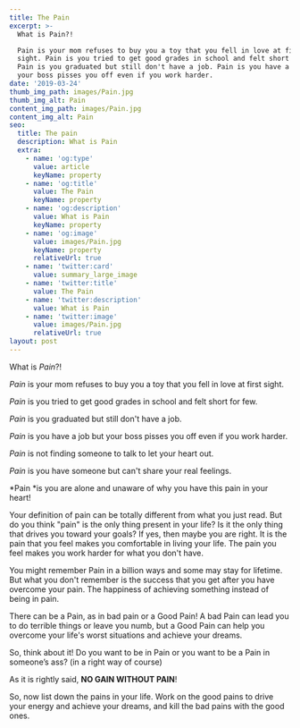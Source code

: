 ```yaml
---
title: The Pain
excerpt: >-
  What is Pain?!

  Pain is your mom refuses to buy you a toy that you fell in love at first
  sight. Pain is you tried to get good grades in school and felt short for few.
  Pain is you graduated but still don't have a job. Pain is you have a job but
  your boss pisses you off even if you work harder.
date: '2019-03-24'
thumb_img_path: images/Pain.jpg
thumb_img_alt: Pain
content_img_path: images/Pain.jpg
content_img_alt: Pain
seo:
  title: The pain
  description: What is Pain
  extra:
    - name: 'og:type'
      value: article
      keyName: property
    - name: 'og:title'
      value: The Pain
      keyName: property
    - name: 'og:description'
      value: What is Pain
      keyName: property
    - name: 'og:image'
      value: images/Pain.jpg
      keyName: property
      relativeUrl: true
    - name: 'twitter:card'
      value: summary_large_image
    - name: 'twitter:title'
      value: The Pain
    - name: 'twitter:description'
      value: What is Pain
    - name: 'twitter:image'
      value: images/Pain.jpg
      relativeUrl: true
layout: post
---
```

What is *Pain*?!

*Pain* is your mom refuses to buy you a toy that you fell in love at first sight.

*Pain* is you tried to get good grades in school and felt short for few.

*Pain* is you graduated but still don't have a job.

*Pain* is you have a job but your boss pisses you off even if you work harder.

*Pain* is not finding someone to talk to let your heart out.

*Pain* is you have someone but can't share your real feelings.

*Pain *is you are alone and unaware of why you have this pain in your heart!

Your definition of pain can be totally different from what you just read. But do you think "pain" is the only thing present in your life? Is it the only thing that drives you toward your goals? If yes, then maybe you are right. It is the pain that you feel makes you comfortable in living your life. The pain you feel makes you work harder for what you don't have.

You might remember Pain in a billion ways and some may stay for lifetime. But what you don't remember is the success that you get after you have overcome your pain. The happiness of achieving something instead of being in pain.

There can be a Pain, as in bad pain or a Good Pain! A bad Pain can lead you to do terrible things or leave you numb, but a Good Pain can help you overcome your life's worst situations and achieve your dreams.

So, think about it! Do you want to be in Pain or you want to be a Pain in someone’s ass? (in a right way of course)

As it is rightly said, **NO GAIN WITHOUT PAIN**!

So, now list down the pains in your life. Work on the good pains to drive your energy and achieve your dreams, and kill the bad pains with the good ones.
